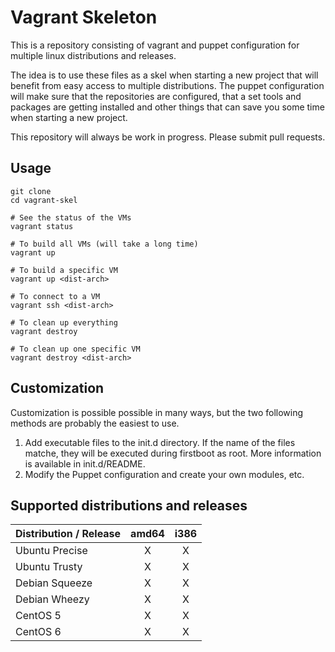 Vagrant Skeleton
================

This is a repository consisting of vagrant and puppet configuration for 
multiple linux distributions and releases. 

The idea is to use these files as a skel when starting a new project that will
benefit from easy access to multiple distributions. The puppet configuration
will make sure that the repositories are configured, that a set tools and 
packages are getting installed and other things that can save you some time 
when starting a new project.

This repository will always be work in progress. Please submit pull requests.

Usage
-----

    git clone 
    cd vagrant-skel
 
    # See the status of the VMs
    vagrant status

    # To build all VMs (will take a long time)
    vagrant up
    
    # To build a specific VM
    vagrant up <dist-arch>
    
    # To connect to a VM
    vagrant ssh <dist-arch>
    
    # To clean up everything
    vagrant destroy

    # To clean up one specific VM
    vagrant destroy <dist-arch>

Customization
-------------
Customization is possible possible in many ways, but the two following methods are probably the easiest to use.

1. Add executable files to the init.d directory. If the name of the files matche, they will be executed during firstboot as root. More information is available in init.d/README. 
2. Modify the Puppet configuration and create your own modules, etc.

Supported distributions and releases
------------------------------------

| Distribution / Release     | amd64          | i386          |
| -------------------------- |:--------------:|:-------------:|
| Ubuntu Precise             | X              | X             |
| Ubuntu Trusty              | X              | X             |
| Debian Squeeze             | X              | X             |
| Debian Wheezy              | X              | X             |
| CentOS 5                   | X              | X             |
| CentOS 6                   | X              | X             |

